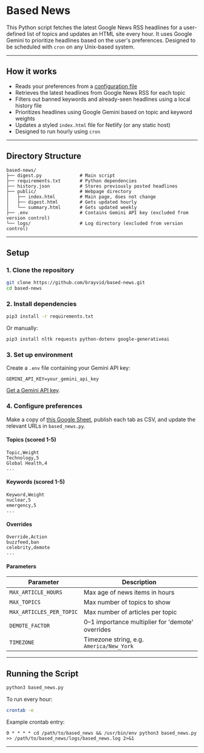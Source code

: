 # Based News

This Python script fetches the latest Google News RSS headlines for a user-defined list of topics and updates an HTML site every hour. It uses Google Gemini to prioritize headlines based on the user's preferences. Designed to be scheduled with `cron` on any Unix-based system.

---

## How it works

* Reads your preferences from a [configuration file](https://docs.google.com/spreadsheets/d/1OjpsQEnrNwcXEWYuPskGRA5Jf-U8e_x0x3j2CKJualg/edit?usp=sharing)
* Retrieves the latest headlines from Google News RSS for each topic
* Filters out banned keywords and already-seen headlines using a local history file
* Prioritizes headlines using Google Gemini based on topic and keyword weights
* Updates a styled `index.html` file for Netlify (or any static host)
* Designed to run hourly using `cron`

---

## Directory Structure

```plaintext
based-news/
├── digest.py              # Main script
├── requirements.txt       # Python dependencies
├── history.json           # Stores previously posted headlines
├── public/                # Webpage directory
│   ├── index.html         # Main page, does not change
│   ├── digest.html        # Gets updated hourly
│   └── summary.html       # Gets updated weekly
├── .env                   # Contains Gemini API key (excluded from version control)
└── logs/                  # Log directory (excluded from version control)
```

---

## Setup

### 1. Clone the repository

```bash
git clone https://github.com/brayvid/based-news.git
cd based-news
```

### 2. Install dependencies

```bash
pip3 install -r requirements.txt
```

Or manually:

```bash
pip3 install nltk requests python-dotenv google-generativeai
```

### 3. Set up environment

Create a `.env` file containing your Gemini API key:

```env
GEMINI_API_KEY=your_gemini_api_key
```

[Get a Gemini API key](https://ai.google.dev/gemini-api/docs/api-key).

### 4. Configure preferences

Make a copy of [this Google Sheet](https://docs.google.com/spreadsheets/d/1OjpsQEnrNwcXEWYuPskGRA5Jf-U8e_x0x3j2CKJualg/edit?usp=sharing), publish each tab as CSV, and update the relevant URLs in `based_news.py`.

#### Topics (scored 1-5)

```
Topic,Weight
Technology,5
Global Health,4
...
```

#### Keywords (scored 1-5)

```
Keyword,Weight
nuclear,5
emergency,5
...
```

#### Overrides

```
Override,Action
buzzfeed,ban
celebrity,demote
...
```

#### Parameters

| Parameter                | Description                                      |
| ------------------------ | ------------------------------------------------ |
| `MAX_ARTICLE_HOURS`      | Max age of news items in hours                   |
| `MAX_TOPICS`             | Max number of topics to show                     |
| `MAX_ARTICLES_PER_TOPIC` | Max number of articles per topic                 |
| `DEMOTE_FACTOR`          | 0–1 importance multiplier for 'demote' overrides |
| `TIMEZONE`               | Timezone string, e.g. `America/New_York`         |

---

## Running the Script

```bash
python3 based_news.py
```

To run every hour:

```bash
crontab -e
```

Example crontab entry:

```cron
0 * * * * cd /path/to/based_news && /usr/bin/env python3 based_news.py >> /path/to/based_news/logs/based_news.log 2>&1
```

---